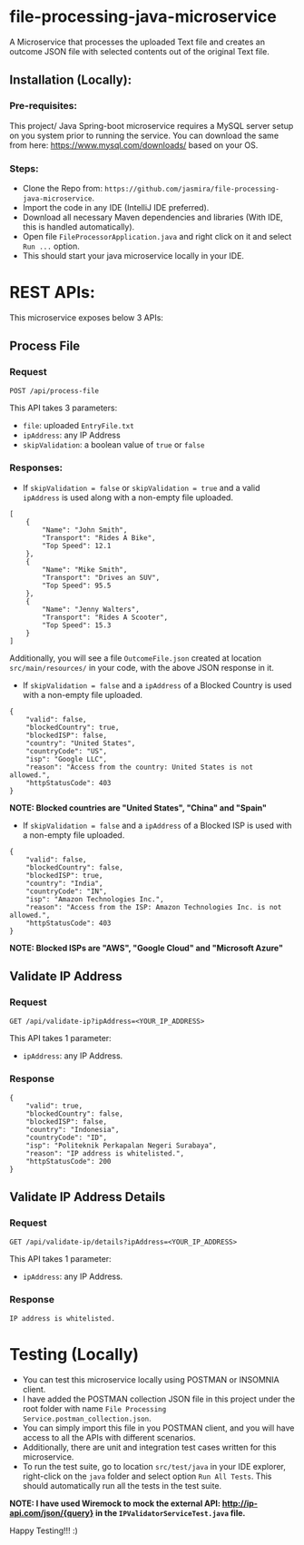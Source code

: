 # file-processing-java-microservice
A Microservice that processes the uploaded Text file and creates an outcome JSON file with selected contents out of the original Text file.

## Installation (Locally):
### Pre-requisites:
This project/ Java Spring-boot microservice requires a MySQL server setup on you system prior to running the service.
You can download the same from here: https://www.mysql.com/downloads/ based on your OS.

### Steps:
* Clone the Repo from: `https://github.com/jasmira/file-processing-java-microservice`.
* Import the code in any IDE (IntelliJ IDE preferred).
* Download all necessary Maven dependencies and libraries (With IDE, this is handled automatically).
* Open file `FileProcessorApplication.java` and right click on it and select `Run ...` option. 
* This should start your java microservice locally in your IDE.


# REST APIs:
This microservice exposes below 3 APIs:

## Process File
### Request
`POST /api/process-file`

This API takes 3 parameters:
* `file`: uploaded `EntryFile.txt`
* `ipAddress`: any IP Address
* `skipValidation`: a boolean value of `true` or `false`

### Responses:
* If `skipValidation = false` or `skipValidation = true` and a valid `ipAddress` is used along with a non-empty file uploaded.
```agsl
[
    {
        "Name": "John Smith",
        "Transport": "Rides A Bike",
        "Top Speed": 12.1
    },
    {
        "Name": "Mike Smith",
        "Transport": "Drives an SUV",
        "Top Speed": 95.5
    },
    {
        "Name": "Jenny Walters",
        "Transport": "Rides A Scooter",
        "Top Speed": 15.3
    }
] 
```
Additionally, you will see a file `OutcomeFile.json` created at location `src/main/resources/` in your code, with the above JSON response in it.

* If `skipValidation = false` and a `ipAddress` of a Blocked Country is used with a non-empty file uploaded.
```agsl
{
    "valid": false,
    "blockedCountry": true,
    "blockedISP": false,
    "country": "United States",
    "countryCode": "US",
    "isp": "Google LLC",
    "reason": "Access from the country: United States is not allowed.",
    "httpStatusCode": 403
}
```
**NOTE: Blocked countries are "United States", "China" and "Spain"**

* If `skipValidation = false` and a `ipAddress` of a Blocked ISP is used with a non-empty file uploaded.
```agsl
{
    "valid": false,
    "blockedCountry": false,
    "blockedISP": true,
    "country": "India",
    "countryCode": "IN",
    "isp": "Amazon Technologies Inc.",
    "reason": "Access from the ISP: Amazon Technologies Inc. is not allowed.",
    "httpStatusCode": 403
}
```
**NOTE: Blocked ISPs are "AWS", "Google Cloud" and "Microsoft Azure"**

## Validate IP Address
### Request
`GET /api/validate-ip?ipAddress=<YOUR_IP_ADDRESS>`

This API takes 1 parameter:
* `ipAddress`: any IP Address.

### Response
```agsl
{
    "valid": true,
    "blockedCountry": false,
    "blockedISP": false,
    "country": "Indonesia",
    "countryCode": "ID",
    "isp": "Politeknik Perkapalan Negeri Surabaya",
    "reason": "IP address is whitelisted.",
    "httpStatusCode": 200
}
```

## Validate IP Address Details
### Request
`GET /api/validate-ip/details?ipAddress=<YOUR_IP_ADDRESS>`

This API takes 1 parameter:
* `ipAddress`: any IP Address.

### Response
```agsl
IP address is whitelisted.
```


# Testing (Locally)
* You can test this microservice locally using POSTMAN or INSOMNIA client.
* I have added the POSTMAN collection JSON file in this project under the root folder with name `File Processing Service.postman_collection.json`.
* You can simply import this file in you POSTMAN client, and you will have access to all the APIs with different scenarios.
* Additionally, there are unit and integration test cases written for this microservice. 
* To run the test suite, go to location `src/test/java` in your IDE explorer, right-click on the `java` folder and select option `Run All Tests`. This should automatically run all the tests in the test suite.

**NOTE: I have used Wiremock to mock the external API: http://ip-api.com/json/{query} in the `IPValidatorServiceTest.java` file.**

Happy Testing!!! :) 

